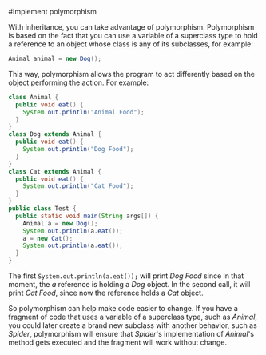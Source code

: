 #Implement polymorphism

With inheritance, you can take advantage of polymorphism. Polymorphism is based on the fact that you can use a variable of a superclass type to hold a reference to an object whose class is any of its subclasses, for example:
````java
Animal animal = new Dog();
````

This way, polymorphism allows the program to act differently based on the object performing the action. For example:
````java
class Animal {
  public void eat() {
    System.out.println("Animal Food");
  }
}
class Dog extends Animal {
  public void eat() {
    System.out.println("Dog Food");
  }
}
class Cat extends Animal {
  public void eat() {
    System.out.println("Cat Food");
  }
}
public class Test {
  public static void main(String args[]) {
    Animal a = new Dog();
    System.out.println(a.eat());
    a = new Cat();
    System.out.println(a.eat());
  }
}
````
The first `System.out.println(a.eat());` will print *Dog Food* since in that moment, the *a* reference is holding a *Dog* object. In the second call, it will print *Cat Food*, since now the reference holds a *Cat* object.

So polymorphism can help make code easier to change. If you have a fragment of code that uses a variable of a superclass type, such as *Animal*, you could later create a brand new subclass with another behavior, such as *Spider*, polymorphism will ensure that *Spider*'s implementation of *Animal*'s method gets executed and the fragment will work without change. 

